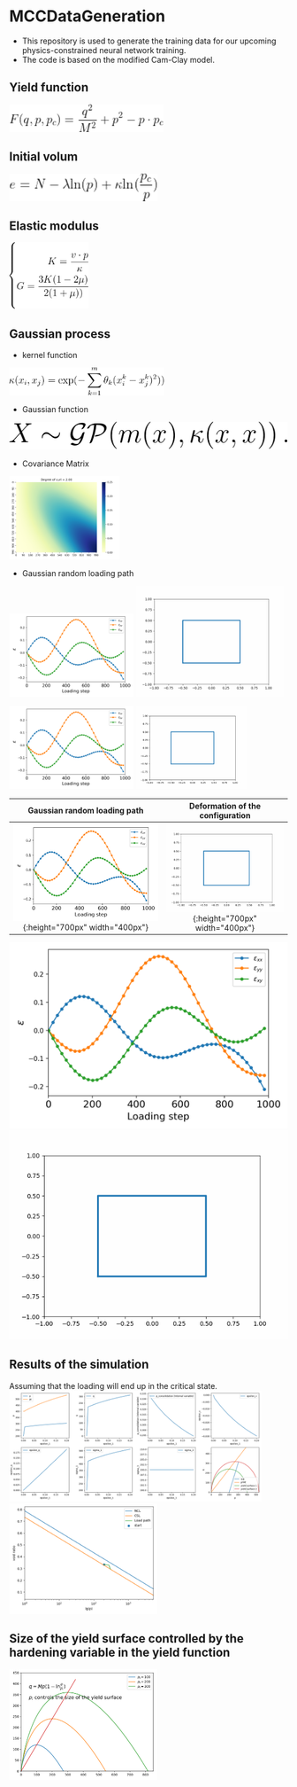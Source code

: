 # MCCDataGeneration
- This repository is used to generate the training data for our upcoming physics-constrained neural network training.
- The code is based on the modified Cam-Clay model.

## Yield function
<img src="doc/Equation/yieldfunc.gif" alt="" height="50" title="">

## Initial volum 
<img src="doc/Equation/InitialVolum.gif" alt="" height="50" title="">

## Elastic modulus
<img src="doc/Equation/elasticModulus.gif" alt="" height="120" title="">

## Gaussian process
- kernel function
<img src="doc/Equation/kernelFunction.gif" alt="" height="50" title="">

- Gaussian function
<img src="doc/Equation/gaussianFunction.gif" alt="" height="50" title="">

- Covariance Matrix
<img src="figSav/curlCoefComparation/CovariabceHeatMap_curl2.png" alt="" height="150" title="">

- Gaussian random loading path
<img src="figSav/curlCoefComparation/ConfiningPressureGP_curl2.png" alt="" height="150" title="">
<img src="MCCData/animation/deformation_0.gif" alt="" height="200" title="">

<p float="left">
  <img src="figSav/curlCoefComparation/ConfiningPressureGP_curl2.png" height="150" />
  <img src="MCCData/animation/deformation_0.gif" height="150" /> 
</p>

Gaussian random loading path          |  Deformation of the configuration
:-------------------------:|:------------------------------------:
![](figSav/curlCoefComparation/ConfiningPressureGP_curl2.png){:height="700px" width="400px"}  |  ![](MCCData/animation/deformation_0.gif){:height="700px" width="400px"}

![](figSav/curlCoefComparation/ConfiningPressureGP_curl2.png)  ![](MCCData/animation/deformation_0.gif)
## Results of the simulation
Assuming that the loading will end up in the critical state.
<img src="figSav/MCCmodel-1.png" alt="MCC loading display" height="200" title="MCC loading display">
<img src="figSav/MCCmodel-2.png" alt="MCC loading display" height="200" title="MCC loading display">

## Size of the yield surface controlled by the hardening variable in the yield function
<img src="figSav/YieldSurface.svg" alt="MCC loading display" height="200" title="MCC loading display">
